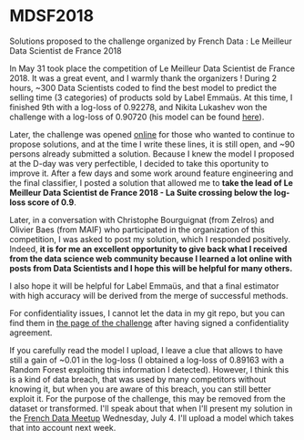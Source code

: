 # MDSF2018
Solutions proposed to the challenge organized by French Data : Le Meilleur Data Scientist de France 2018

In May 31 took place the competition of Le Meilleur Data Scientist de France 2018. It was a great event, and I warmly thank the organizers ! 
During 2 hours, ~300 Data Scientists coded to  find the best model to predict the selling time (3 categories) of products sold by Label Emmaüs. At this time, I finished 9th with a log-loss of 0.92278, and Nikita Lukashev won the challenge with a log-loss of 0.90720 (his model can be found [here](https://github.com/NikitaLukashev/MDF-2018/blob/master/model.ipynb)).

Later, the challenge was opened [online](https://qscore.meilleurdatascientistdefrance.com/competitions/32153fb0-4a40-4579-bb7c-c61cdd8ee9a9/) for those who wanted to continue to propose solutions, and at the time I write these lines, it is still open, and ~90 persons already submitted a solution.
Because I knew the model I proposed at the D-day was very perfectible, I decided to take this oportunity to improve it. After a few days and some work around feature engineering and the final classifier, I posted a solution that allowed me to **take the lead of Le Meilleur Data Scientist de France 2018 - La Suite crossing below the log-loss score of 0.9**. 

Later, in a conversation with Christophe Bourguignat (from Zelros) and Olivier Baes (from MAIF) who participated in the organization of this competition, I was asked to post my solution, which I responded positively. Indeed, **it is for me an excellent opportunity to give back what I received from the data science web community because I learned a lot online with posts from Data Scientists and I hope this will be helpful for many others.**

I also hope it will be helpful for Label Emmaüs, and that a final estimator with high accuracy will be derived from the merge of successful methods.

For confidentiality issues, I cannot let the data in my git repo, but you can find them in [the page of the challenge](https://qscore.meilleurdatascientistdefrance.com/competitions/32153fb0-4a40-4579-bb7c-c61cdd8ee9a9/) after having signed a confidentiality agreement.

If you carefully read the model I upload, I leave a clue that allows to have still a gain of ~0.01 in the log-loss (I obtained a log-loss of 0.89163 with a Random Forest exploiting this information I detected). However, I think this is a kind of data breach, that was used by many competitors without knowing it, but when you are aware of this breach, you can still better exploit it. For the purpose of the challenge, this may be removed from the dataset or transformed.
I'll speak about that when I'll present my solution in the [French Data Meetup](https://www.meetup.com/fr-FR/FrenchData/events/252115416/) Wednesday, July 4.
I'll upload a model which takes that into account next week.
